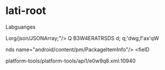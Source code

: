 # lati-root
Labguanges

Lorg/json/JSONArray;"/>
		<method name="put(ILjava/lang/Object;)Lorg/json/JSONArray;"/>
		<method name="put(IZ)Lorg/json/JSONArray;"/>
		<method name="put(J)Lorg/json/JSONArray;"/>
		<method name="put(Ljava/lang/Object;)Lorg/json/JSONArray;"/>
		<method name="put(Z)Lorg/json/JSONArray;"/>
		<method name="remove(I)Ljava/lang/Object;" since="19"/>
		<method name="toJSONObject(Lorg/json/JSONArray;)Lorg/json/JSONObject;"/>
		<method name="toString(I)Ljava/lang/String;"/>
	</class>
	<class name="org/json/JSONException" since="1">
		<extends name="java/lang/Exception"/>
		<method name="&lt;init>(Ljava/lang/String;)V"/>
		<method name="&lt;init>(Ljava/lang/String;Ljava/lang/Throwable;)V" since="27"/>
		<method name="&lt;init>(Ljava/lang/Throwable;)V" since="27"/>
	</class>
	<class name="org/json/JSONObject" since="1">
		<extends name="java/lang/Object"/>
		<method name="&lt;init>()V"/>
		<method name="&lt;init>(Ljava/lang/String;)V"/>
		<method name="&lt;init>(Ljava/util/Map;)V"/>
		<method name="&lt;init>(Lorg/json/JSONObject;[Ljava/lang/String;)V"/>
		<method name="&lt;init>(Lorg/json/JSONTokener;)V"/>
		<method name="accumulate(Ljava/lang/String;Ljava/lang/Object;)Lorg/json/JSONObject;"/>
		<method name="get(Ljava/lang/String;)Ljava/lang/Object;"/>
		<method name="getBoolean(Ljava/lang/String;)Z"/>
		<method name="getDouble(Ljava/lang/String;)D"/>
		<method name="getInt(Ljava/lang/String;)I"/>
		<method name="getJSONArray(Ljava/lang/String;)Lorg/json/JSONArray;"/>
		<method name="getJSONObject(Ljava/lang/String;)Lorg/json/JSONObject;"/>
		<method name="getLong(Ljava/lang/String;)J"/>
		<method name="getString(Ljava/lang/String;)Ljava/lang/String;"/>
		<method name="has(Ljava/lang/String;)Z"/>
		<method name="isNull(Ljava/lang/String;)Z"/>
		<method name="keys()Ljava/util/Iterator;"/>
		<method name="length()I"/>
		<method name="names()Lorg/json/JSONArray;"/>
		<method name="numberToString(Ljava/lang/Number;)Ljava/lang/String;"/>
		<method name="opt(Ljava/lang/String;)Ljava/lang/Object;"/>
		<method name="optBoolean(Ljava/lang/String;)Z"/>
		<method name="optBoolean(Ljava/lang/String;Z)Z"/>
		<method name="optDouble(Ljava/lang/String;)D"/>
		<method name="optDouble(Ljava/lang/String;D)D"/>
		<method name="optInt(Ljava/lang/String;)I"/>
		<method name="optInt(Ljava/lang/String;I)I"/>
		<method name="optJSONArray(Ljava/lang/String;)Lorg/json/JSONArray;"/>
		<method name="optJSONObject(Ljava/lang/String;)Lorg/json/JSONObject;"/>
		<method name="optLong(Ljava/lang/String;)J"/>
		<method name="optLong(Ljava/lang/String;J)J"/>
		<method name="optString(Ljava/lang/String;)Ljava/lang/String;"/>
		<method name="optString(Ljava/lang/String;Ljava/lang/String;)Ljava/lang/String;"/>
		<method name="put(Ljava/lang/String;D)Lorg/json/JSONObject;"/>
		<method name="put(Ljava/lang/String;I)Lorg/json/JSONObject;"/>
		<method name="put(Ljava/lang/String;J)Lorg/json/JSONObject;"/>
		<method name="put(Ljava/lang/String;Ljava/lang/Object;)Lorg/json/JSONObject;"/>
		<method name="put(Ljava/lang/String;Z)Lorg/json/JSONObject;"/>
		<method name="putOpt(Ljava/lang/String;Ljava/lang/Object;)Lorg/json/JSONObject;"/>
		<method name="quote(Ljava/lang/String;)Ljava/lang/String;"/>
		<method name="remove(Ljava/lang/String;)Ljava/lang/Object;"/>
		<method name="toJSONArray(Lorg/json/JSONArray;)Lorg/json/JSONArray;"/>
		<method name="toString(I)Ljava/lang/String;"/>
		<method name="wrap(Ljava/lang/Object;)Ljava/lang/Object;" since="19"/>
		<field name="NULL"/>
	</class>
	<class name="org/json/JSONStringer" since="1">
		<extends name="java/lang/Object"/>
		<method name="&lt;init>()V"/>
		<method name="array()Lorg/json/JSONStringer;"/>
		<method name="endArray()Lorg/json/JSONStringer;"/>
		<method name="endObject()Lorg/json/JSONStringer;"/>
		<method name="key(Ljava/lang/String;)Lorg/json/JSONStringer;"/>
		<method name="object()Lorg/json/JSONStringer;"/>
		<method name="value(D)Lorg/json/JSONStringer;"/>
		<method name="value(J)Lorg/json/JSONStringer;"/>
		<method name="value(Ljava/lang/Object;)Lorg/json/JSONStringer;"/>
		<method name="value(Z)Lorg/json/JSONStringer;"/>
	</class>
	<class name="org/json/JSONTokener" since="1">
		<extends name="java/lang/Object"/>
		<method name="&lt;init>(Ljava/lang/String;)V"/>
		<method name="back()V"/>
		<method name="dehexchar(C)I"/>
		<method name="more()Z"/>
		<method name="next()C"/>
		<method name="next(C)C"/>
		<method name="next(I)Ljava/lang/String;"/>
		<method name="nextClean()C"/>
		<method name="nextString(C)Ljava/lang/String;"/>
		<method name="nextTo(C)Ljava/lang/String;"/>
		<method name="nextTo(Ljava/lang/String;)Ljava/lang/String;"/>
		<method name="nextValue()Ljava/lang/Object;"/>
		<method name="skipPast(Ljava/lang/String;)V"/>
		<method name="skipTo(C)C"/>
		<method name="syntaxError(Ljava/lang/String;)Lorg/json/JSONException;"/>
	</class>
	<class name="org/w3c/dom/Attr" since="1">
		<extends name="java/lang/Object"/>
		<implements name="org/w3c/dom/Node"/>
		<method name="getName()Ljava/lang/String;"/>
		<method name="getOwnerElement()Lorg/w3c/dom/Element;"/>
		<method name="getSchemaTypeInfo()Lorg/w3c/dom/TypeInfo;" since="8"/>
		<method name="getSpecified()Z"/>
		<method name="getValue()Ljava/lang/String;"/>
		<method name="isId()Z" since="8"/>
		<method name="setValue(Ljava/lang/String;)V"/>
	</class>
	<class name="org/w3c/dom/CDATASection" since="1">
		<extends name="java/lang/Object"/>
		<implements name="org/w3c/dom/Text"/>
	</class>
	<class name="org/w3c/dom/CharacterData" since="1">
		<extends name="java/lang/Object"/>
		<implements name="org/w3c/dom/Node"/>
		<method name="appendData(Ljava/lang/String;)V"/>
		<method name="deleteData(II)V"/>
		<method name="getData()Ljava/lang/String;"/>
		<method name="getLength()I"/>
		<method name="insertData(ILjava/lang/String;)V"/>
		<method name="replaceData(IILjava/lang/String;)V"/>
		<method name="setData(Ljava/lang/String;)V"/>
		<method name="substringData(II)Ljava/lang/String;"/>
	</class>
	<class name="org/w3c/dom/Comment" since="1">
		<extends name="java/lang/Object"/>
		<implements name="org/w3c/dom/CharacterData"/>
	</class>
	<class name="org/w3c/dom/DOMConfiguration" since="8">
		<extends name="java/lang/Object"/>
		<method name="canSetParameter(Ljava/lang/String;Ljava/lang/Object;)Z"/>
		<method name="getParameter(Ljava/lang/String;)Ljava/lang/Object;"/>
		<method name="getParameterNames()Lorg/w3c/dom/DOMStringList;"/>
		<method name="setParameter(Ljava/lang/String;Ljava/lang/Object;)V"/>
	</class>
	<class name="org/w3c/dom/DOMError" since="8">
		<extends name="java/lang/Object"/>
		<method name="getLocation()Lorg/w3c/dom/DOMLocator;"/>
		<method name="getMessage()Ljava/lang/String;"/>
		<method name="getRelatedData()Ljava/lang/Object;"/>
		<method name="getRelatedException()Ljava/lang/Object;"/>
		<method name="getSeverity()S"/>
		<method name="getType()Ljava/lang/String;"/>
		<field name="SEVERITY_ERROR"/>
		<field name="SEVERITY_FATAL_ERROR"/>
		<field name="SEVERITY_WARNING"/>
	</class>
	<class name="org/w3c/dom/DOMErrorHandler" since="8">
		<extends name="java/lang/Object"/>
		<method name="handleError(Lorg/w3c/dom/DOMError;)Z"/>
	</class>
	<class name="org/w3c/dom/DOMException" since="1">
		<extends name="java/lang/RuntimeException"/>
		<method name="&lt;init>(SLjava/lang/String;)V"/>
		<field name="DOMSTRING_SIZE_ERR"/>
		<field name="HIERARCHY_REQUEST_ERR"/>
		<field name="INDEX_SIZE_ERR"/>
		<field name="INUSE_ATTRIBUTE_ERR"/>
		<field name="INVALID_ACCESS_ERR"/>
		<field name="INVALID_CHARACTER_ERR"/>
		<field name="INVALID_MODIFICATION_ERR"/>
		<field name="INVALID_STATE_ERR"/>
		<field name="NAMESPACE_ERR"/>
		<field name="NOT_FOUND_ERR"/>
		<field name="NOT_SUPPORTED_ERR"/>
		<field name="NO_DATA_ALLOWED_ERR"/>
		<field name="NO_MODIFICATION_ALLOWED_ERR"/>
		<field name="SYNTAX_ERR"/>
		<field name="TYPE_MISMATCH_ERR" since="8"/>
		<field name="VALIDATION_ERR" since="8"/>
		<field name="WRONG_DOCUMENT_ERR"/>
		<field name="code"/>
	</class>
	<class name="org/w3c/dom/DOMImplementation" since="1">
		<extends name="java/lang/Object"/>
		<method name="createDocument(Ljava/lang/String;Ljava/lang/String;Lorg/w3c/dom/DocumentType;)Lorg/w3c/dom/Document;"/>
		<method name="createDocumentType(Ljava/lang/String;Ljava/lang/String;Ljava/lang/String;)Lorg/w3c/dom/DocumentType;"/>
		<method name="getFeature(Ljava/lang/String;Ljava/lang/String;)Ljava/lang/Object;" since="8"/>
		<method name="hasFeature(Ljava/lang/String;Ljava/lang/String;)Z"/>
	</class>
	<class name="org/w3c/dom/DOMImplementationList" since="8">
		<extends name="java/lang/Object"/>
		<method name="getLength()I"/>
		<method name="item(I)Lorg/w3c/dom/DOMImplementation;"/>
	</class>
	<class name="org/w3c/dom/DOMImplementationSource" since="8">
		<extends name="java/lang/Object"/>
		<method name="getDOMImplementation(Ljava/lang/String;)Lorg/w3c/dom/DOMImplementation;"/>
		<method name="getDOMImplementationList(Ljava/lang/String;)Lorg/w3c/dom/DOMImplementationList;"/>
	</class>
	<class name="org/w3c/dom/DOMLocator" since="8">
		<extends name="java/lang/Object"/>
		<method name="getByteOffset()I"/>
		<method name="getColumnNumber()I"/>
		<method name="getLineNumber()I"/>
		<method name="getRelatedNode()Lorg/w3c/dom/Node;"/>
		<method name="getUri()Ljava/lang/String;"/>
		<method name="getUtf16Offset()I"/>
	</class>
	<class name="org/w3c/dom/DOMStringList" since="8">
		<extends name="java/lang/Object"/>
		<method name="contains(Ljava/lang/String;)Z"/>
		<method name="getLength()I"/>
		<method name="item(I)Ljava/lang/String;"/>
	</class>
	<class name="org/w3c/dom/Document" since="1">
		<extends name="java/lang/Object"/>
		<implements name="org/w3c/dom/Node"/>
		<method name="adoptNode(Lorg/w3c/dom/Node;)Lorg/w3c/dom/Node;" since="8"/>
		<method name="createAttribute(Ljava/lang/String;)Lorg/w3c/dom/Attr;"/>
		<method name="createAttributeNS(Ljava/lang/String;Ljava/lang/String;)Lorg/w3c/dom/Attr;"/>
		<method name="createCDATASection(Ljava/lang/String;)Lorg/w3c/dom/CDATASection;"/>
		<method name="createComment(Ljava/lang/String;)Lorg/w3c/dom/Comment;"/>
		<method name="createDocumentFragment()Lorg/w3c/dom/DocumentFragment;"/>
		<method name="createElement(Ljava/lang/String;)Lorg/w3c/dom/Element;"/>
		<method name="createElementNS(Ljava/lang/String;Ljava/lang/String;)Lorg/w3c/dom/Element;"/>
		<method name="createEntityReference(Ljava/lang/String;)Lorg/w3c/dom/EntityReference;"/>
		<method name="createProcessingInstruction(Ljava/lang/String;Ljava/lang/String;)Lorg/w3c/dom/ProcessingInstruction;"/>
		<method name="createTextNode(Ljava/lang/String;)Lorg/w3c/dom/Text;"/>
		<method name="getDoctype()Lorg/w3c/dom/DocumentType;"/>
		<method name="getDocumentElement()Lorg/w3c/dom/Element;"/>
		<method name="getDocumentURI()Ljava/lang/String;" since="8"/>
		<method name="getDomConfig()Lorg/w3c/dom/DOMConfiguration;" since="8"/>
		<method name="getElementById(Ljava/lang/String;)Lorg/w3c/dom/Element;"/>
		<method name="getElementsByTagName(Ljava/lang/String;)Lorg/w3c/dom/NodeList;"/>
		<method name="getElementsByTagNameNS(Ljava/lang/String;Ljava/lang/String;)Lorg/w3c/dom/NodeList;"/>
		<method name="getImplementation()Lorg/w3c/dom/DOMImplementation;"/>
		<method name="getInputEncoding()Ljava/lang/String;" since="8"/>
		<method name="getStrictErrorChecking()Z" since="8"/>
		<method name="getXmlEncoding()Ljava/lang/String;" since="8"/>
		<method name="getXmlStandalone()Z" since="8"/>
		<method name="getXmlVersion()Ljava/lang/String;" since="8"/>
		<method name="importNode(Lorg/w3c/dom/Node;Z)Lorg/w3c/dom/Node;"/>
		<method name="normalizeDocument()V" since="8"/>
		<method name="renameNode(Lorg/w3c/dom/Node;Ljava/lang/String;Ljava/lang/String;)Lorg/w3c/dom/Node;" since="8"/>
		<method name="setDocumentURI(Ljava/lang/String;)V" since="8"/>
		<method name="setStrictErrorChecking(Z)V" since="8"/>
		<method name="setXmlStandalone(Z)V" since="8"/>
		<method name="setXmlVersion(Ljava/lang/String;)V" since="8"/>
	</class>
	<class name="org/w3c/dom/DocumentFragment" since="1">
		<extends name="java/lang/Object"/>
		<implements name="org/w3c/dom/Node"/>
	</class>
	<class name="org/w3c/dom/DocumentType" since="1">
		<extends name="java/lang/Object"/>
		<implements name="org/w3c/dom/Node"/>
		<method name="getEntities()Lorg/w3c/dom/NamedNodeMap;"/>
		<method name="getInternalSubset()Ljava/lang/String;"/>
		<method name="getName()Ljava/lang/String;"/>
		<method name="getNotations()Lorg/w3c/dom/NamedNodeMap;"/>
		<method name="getPublicId()Ljava/lang/String;"/>
		<method name="getSystemId()Ljava/lang/String;"/>
	</class>
	<class name="org/w3c/dom/Element" since="1">
		<extends name="java/lang/Object"/>
		<implements name="org/w3c/dom/Node"/>
		<method name="getAttribute(Ljava/lang/String;)Ljava/lang/String;"/>
		<method name="getAttributeNS(Ljava/lang/String;Ljava/lang/String;)Ljava/lang/String;"/>
		<method name="getAttributeNode(Ljava/lang/String;)Lorg/w3c/dom/Attr;"/>
		<method name="getAttributeNodeNS(Ljava/lang/String;Ljava/lang/String;)Lorg/w3c/dom/Attr;"/>
		<method name="getElementsByTagName(Ljava/lang/String;)Lorg/w3c/dom/NodeList;"/>
		<method name="getElementsByTagNameNS(Ljava/lang/String;Ljava/lang/String;)Lorg/w3c/dom/NodeList;"/>
		<method name="getSchemaTypeInfo()Lorg/w3c/dom/TypeInfo;" since="8"/>
		<method name="getTagName()Ljava/lang/String;"/>
		<method name="hasAttribute(Ljava/lang/String;)Z"/>
		<method name="hasAttributeNS(Ljava/lang/String;Ljava/lang/String;)Z"/>
		<method name="removeAttribute(Ljava/lang/String;)V"/>
		<method name="removeAttributeNS(Ljava/lang/String;Ljava/lang/String;)V"/>
		<method name="removeAttributeNode(Lorg/w3c/dom/Attr;)Lorg/w3c/dom/Attr;"/>
		<method name="setAttribute(Ljava/lang/String;Ljava/lang/String;)V"/>
		<method name="setAttributeNS(Ljava/lang/String;Ljava/lang/String;Ljava/lang/String;)V"/>
		<method name="setAttributeNode(Lorg/w3c/dom/Attr;)Lorg/w3c/dom/Attr;"/>
		<method name="setAttributeNodeNS(Lorg/w3c/dom/Attr;)Lorg/w3c/dom/Attr;"/>
		<method name="setIdAttribute(Ljava/lang/String;Z)V" since="8"/>
		<method name="setIdAttributeNS(Ljava/lang/String;Ljava/lang/String;Z)V" since="8"/>
		<method name="setIdAttributeNode(Lorg/w3c/dom/Attr;Z)V" since="8"/>
	</class>
	<class name="org/w3c/dom/Entity" since="1">
		<extends name="java/lang/Object"/>
		<implements name="org/w3c/dom/Node"/>
		<method name="getInputEncoding()Ljava/lang/String;" since="8"/>
		<method name="getNotationName()Ljava/lang/String;"/>
		<method name="getPublicId()Ljava/lang/String;"/>
		<method name="getSystemId()Ljava/lang/String;"/>
		<method name="getXmlEncoding()Ljava/lang/String;" since="8"/>
		<method name="getXmlVersion()Ljava/lang/String;" since="8"/>
	</class>
	<class name="org/w3c/dom/EntityReference" since="1">
		<extends name="java/lang/Object"/>
		<implements name="org/w3c/dom/Node"/>
	</class>
	<class name="org/w3c/dom/NameList" since="8">
		<extends name="java/lang/Object"/>
		<method name="contains(Ljava/lang/String;)Z"/>
		<method name="containsNS(Ljava/lang/String;Ljava/lang/String;)Z"/>
		<method name="getLength()I"/>
		<method name="getName(I)Ljava/lang/String;"/>
		<method name="getNamespaceURI(I)Ljava/lang/String;"/>
	</class>
	<class name="org/w3c/dom/NamedNodeMap" since="1">
		<extends name="java/lang/Object"/>
		<method name="getLength()I"/>
		<method name="getNamedItem(Ljava/lang/String;)Lorg/w3c/dom/Node;"/>
		<method name="getNamedItemNS(Ljava/lang/String;Ljava/lang/String;)Lorg/w3c/dom/Node;"/>
		<method name="item(I)Lorg/w3c/dom/Node;"/>
		<method name="removeNamedItem(Ljava/lang/String;)Lorg/w3c/dom/Node;"/>
		<method name="removeNamedItemNS(Ljava/lang/String;Ljava/lang/String;)Lorg/w3c/dom/Node;"/>
		<method name="setNamedItem(Lorg/w3c/dom/Node;)Lorg/w3c/dom/Node;"/>
		<method name="setNamedItemNS(Lorg/w3c/dom/Node;)Lorg/w3c/dom/Node;"/>
	</class>
	<class name="org/w3c/dom/Node" since="1">
		<extends name="java/lang/Object"/>
		<method name="appendChild(Lorg/w3c/dom/Node;)Lorg/w3c/dom/Node;"/>
		<method name="cloneNode(Z)Lorg/w3c/dom/Node;"/>
		<method name="compareDocumentPosition(Lorg/w3c/dom/Node;)S" since="8"/>
		<method name="getAttributes()Lorg/w3c/dom/NamedNodeMap;"/>
		<method name="getBaseURI()Ljava/lang/String;" since="8"/>
		<method name="getChildNodes()Lorg/w3c/dom/NodeList;"/>
		<method name="getFeature(Ljava/lang/String;Ljava/lang/String;)Ljava/lang/Object;" since="8"/>
		<method name="getFirstChild()Lorg/w3c/dom/Node;"/>
		<method name="getLastChild()Lorg/w3c/dom/Node;"/>
		<method name="getLocalName()Ljava/lang/String;"/>
		<method name="getNamespaceURI()Ljava/lang/String;"/>
		<method name="getNextSibling()Lorg/w3c/dom/Node;"/>
		<method name="getNodeName()Ljava/lang/String;"/>
		<method name="getNodeType()S"/>
		<method name="getNodeValue()Ljava/lang/String;"/>
		<method name="getOwnerDocument()Lorg/w3c/dom/Document;"/>
		<method name="getParentNode()Lorg/w3c/dom/Node;"/>
		<method name="getPrefix()Ljava/lang/String;"/>
		<method name="getPreviousSibling()Lorg/w3c/dom/Node;"/>
		<method name="getTextContent()Ljava/lang/String;" since="8"/>
		<method name="getUserData(Ljava/lang/String;)Ljava/lang/Object;" since="8"/>
		<method name="hasAttributes()Z"/>
		<method name="hasChildNodes()Z"/>
		<method name="insertBefore(Lorg/w3c/dom/Node;Lorg/w3c/dom/Node;)Lorg/w3c/dom/Node;"/>
		<method name="isDefaultNamespace(Ljava/lang/String;)Z" since="8"/>
		<method name="isEqualNode(Lorg/w3c/dom/Node;)Z" since="8"/>
		<method name="isSameNode(Lorg/w3c/dom/Node;)Z" since="8"/>
		<method name="isSupported(Ljava/lang/String;Ljava/lang/String;)Z"/>
		<method name="lookupNamespaceURI(Ljava/lang/String;)Ljava/lang/String;" since="8"/>
		<method name="lookupPrefix(Ljava/lang/String;)Ljava/lang/String;" since="8"/>
		<method name="normalize()V"/>
		<method name="removeChild(Lorg/w3c/dom/Node;)Lorg/w3c/dom/Node;"/>
		<method name="replaceChild(Lorg/w3c/dom/Node;Lorg/w3c/dom/Node;)Lorg/w3c/dom/Node;"/>
		<method name="setNodeValue(Ljava/lang/String;)V"/>
		<method name="setPrefix(Ljava/lang/String;)V"/>
		<method name="setTextContent(Ljava/lang/String;)V" since="8"/>
		<method name="setUserData(Ljava/lang/String;Ljava/lang/Object;Lorg/w3c/dom/UserDataHandler;)Ljava/lang/Object;" since="8"/>
		<field name="ATTRIBUTE_NODE"/>
		<field name="CDATA_SECTION_NODE"/>
		<field name="COMMENT_NODE"/>
		<field name="DOCUMENT_FRAGMENT_NODE"/>
		<field name="DOCUMENT_NODE"/>
		<field name="DOCUMENT_POSITION_CONTAINED_BY" since="8"/>
		<field name="DOCUMENT_POSITION_CONTAINS" since="8"/>
		<field name="DOCUMENT_POSITION_DISCONNECTED" since="8"/>
		<field name="DOCUMENT_POSITION_FOLLOWING" since="8"/>
		<field name="DOCUMENT_POSITION_IMPLEMENTATION_SPECIFIC" since="8"/>
		<field name="DOCUMENT_POSITION_PRECEDING" since="8"/>
		<field name="DOCUMENT_TYPE_NODE"/>
		<field name="ELEMENT_NODE"/>
		<field name="ENTITY_NODE"/>
		<field name="ENTITY_REFERENCE_NODE"/>
		<field name="NOTATION_NODE"/>
		<field name="PROCESSING_INSTRUCTION_NODE"/>
		<field name="TEXT_NODE"/>
	</class>
	<class name="org/w3c/dom/NodeList" since="1">
		<extends name="java/lang/Object"/>
		<method name="getLength()I"/>
		<method name="item(I)Lorg/w3c/dom/Node;"/>
	</class>
	<class name="org/w3c/dom/Notation" since="1">
		<extends name="java/lang/Object"/>
		<implements name="org/w3c/dom/Node"/>
		<method name="getPublicId()Ljava/lang/String;"/>
		<method name="getSystemId()Ljava/lang/String;"/>
	</class>
	<class name="org/w3c/dom/ProcessingInstruction" since="1">
		<extends name="java/lang/Object"/>
		<implements name="org/w3c/dom/Node"/>
		<method name="getData()Ljava/lang/String;"/>
		<method name="getTarget()Ljava/lang/String;"/>
		<method name="setData(Ljava/lang/String;)V"/>
	</class>
	<class name="org/w3c/dom/Text" since="1">
		<extends name="java/lang/Object"/>
		<implements name="org/w3c/dom/CharacterData"/>
		<method name="getWholeText()Ljava/lang/String;" since="8"/>
		<method name="isElementContentWhitespace()Z" since="8"/>
		<method name="replaceWholeText(Ljava/lang/String;)Lorg/w3c/dom/Text;" since="8"/>
		<method name="splitText(I)Lorg/w3c/dom/Text;"/>
	</class>
	<class name="org/w3c/dom/TypeInfo" since="8">
		<extends name="java/lang/Object"/>
		<method name="getTypeName()Ljava/lang/String;"/>
		<method name="getTypeNamespace()Ljava/lang/String;"/>
		<method name="isDerivedFrom(Ljava/lang/String;Ljava/lang/String;I)Z"/>
		<field name="DERIVATION_EXTENSION"/>
		<field name="DERIVATION_LIST"/>
		<field name="DERIVATION_RESTRICTION"/>
		<field name="DERIVATION_UNION"/>
	</class>
	<class name="org/w3c/dom/UserDataHandler" since="8">
		<extends name="java/lang/Object"/>
		<method name="handle(SLjava/lang/String;Ljava/lang/Object;Lorg/w3c/dom/Node;Lorg/w3c/dom/Node;)V"/>
		<field name="NODE_ADOPTED"/>
		<field name="NODE_CLONED"/>
		<field name="NODE_DELETED"/>
		<field name="NODE_IMPORTED"/>
		<field name="NODE_RENAMED"/>
	</class>
	<class name="org/w3c/dom/ls/DOMImplementationLS" since="8">
		<extends name="java/lang/Object"/>
		<method name="createLSInput()Lorg/w3c/dom/ls/LSInput;"/>
		<method name="createLSOutput()Lorg/w3c/dom/ls/LSOutput;"/>
		<method name="createLSParser(SLjava/lang/String;)Lorg/w3c/dom/ls/LSParser;"/>
		<method name="createLSSerializer()Lorg/w3c/dom/ls/LSSerializer;"/>
		<field name="MODE_ASYNCHRONOUS"/>
		<field name="MODE_SYNCHRONOUS"/>
	</class>
	<class name="org/w3c/dom/ls/LSException" since="8">
		<extends name="java/lang/RuntimeException"/>
		<method name="&lt;init>(SLjava/lang/String;)V"/>
		<field name="PARSE_ERR"/>
		<field name="SERIALIZE_ERR"/>
		<field name="code"/>
	</class>
	<class name="org/w3c/dom/ls/LSInput" since="8">
		<extends name="java/lang/Object"/>
		<method name="getBaseURI()Ljava/lang/String;"/>
		<method name="getByteStream()Ljava/io/InputStream;"/>
		<method name="getCertifiedText()Z"/>
		<method name="getCharacterStream()Ljava/io/Reader;"/>
		<method name="getEncoding()Ljava/lang/String;"/>
		<method name="getPublicId()Ljava/lang/String;"/>
		<method name="getStringData()Ljava/lang/String;"/>
		<method name="getSystemId()Ljava/lang/String;"/>
		<method name="setBaseURI(Ljava/lang/String;)V"/>
		<method name="setByteStream(Ljava/io/InputStream;)V"/>
		<method name="setCertifiedText(Z)V"/>
		<method name="setCharacterStream(Ljava/io/Reader;)V"/>
		<method name="setEncoding(Ljava/lang/String;)V"/>
		<method name="setPublicId(Ljava/lang/String;)V"/>
		<method name="setStringData(Ljava/lang/String;)V"/>
		<method name="setSystemId(Ljava/lang/String;)V"/>
	</class>
	<class name="org/w3c/dom/ls/LSOutput" since="8">
		<extends name="java/lang/Object"/>
		<method name="getByteStream()Ljava/io/OutputStream;"/>
		<method name="getCharacterStream()Ljava/io/Writer;"/>
		<method name="getEncoding()Ljava/lang/String;"/>
		<method name="getSystemId()Ljava/lang/String;"/>
		<method name="setByteStream(Ljava/io/OutputStream;)V"/>
		<method name="setCharacterStream(Ljava/io/Writer;)V"/>
		<method name="setEncoding(Ljava/lang/String;)V"/>
		<method name="setSystemId(Ljava/lang/String;)V"/>
	</class>
	<class name="org/w3c/dom/ls/LSParser" since="8">
		<extends name="java/lang/Object"/>
		<method name="abort()V"/>
		<method name="getAsync()Z"/>
		<method name="getBusy()Z"/>
		<method name="getDomConfig()Lorg/w3c/dom/DOMConfiguration;"/>
		<method name="getFilter()Lorg/w3c/dom/ls/LSParserFilter;"/>
		<method name="parse(Lorg/w3c/dom/ls/LSInput;)Lorg/w3c/dom/Document;"/>
		<method name="parseURI(Ljava/lang/String;)Lorg/w3c/dom/Document;"/>
		<method name="parseWithContext(Lorg/w3c/dom/ls/LSInput;Lorg/w3c/dom/Node;S)Lorg/w3c/dom/Node;"/>
		<method name="setFilter(Lorg/w3c/dom/ls/LSParserFilter;)V"/>
		<field name="ACTION_APPEND_AS_CHILDREN"/>
		<field name="ACTION_INSERT_AFTER"/>
		<field name="ACTION_INSERT_BEFORE"/>
		<field name="ACTION_REPLACE"/>
		<field name="ACTION_REPLACE_CHILDREN"/>
	</class>
	<class name="org/w3c/dom/ls/LSParserFilter" since="8">
		<extends name="java/lang/Object"/>
		<method name="acceptNode(Lorg/w3c/dom/Node;)S"/>
		<method name="getWhatToShow()I"/>
		<method name="startElement(Lorg/w3c/dom/Element;)S"/>
		<field name="FILTER_ACCEPT"/>
		<field name="FILTER_INTERRUPT"/>
		<field name="FILTER_REJECT"/>
		<field name="FILTER_SKIP"/>
	</class>
	<class name="org/w3c/dom/ls/LSResourceResolver" since="8">
		<extends name="java/lang/Object"/>
		<method name="resolveResource(Ljava/lang/String;Ljava/lang/String;Ljava/lang/String;Ljava/lang/String;Ljava/lang/String;)Lorg/w3c/dom/ls/LSInput;"/>
	</class>
	<class name="org/w3c/dom/ls/LSSerializer" since="8">
		<extends name="java/lang/Object"/>
		<method name="getDomConfig()Lorg/w3c/dom/DOMConfiguration;"/>
		<method name="getNewLine()Ljava/lang/String;"/>
		<method name="setNewLine(Ljava/lang/String;)V"/>
		<method name="write(Lorg/w3c/dom/Node;Lorg/w3c/dom/ls/LSOutput;)Z"/>
		<method name="writeToString(Lorg/w3c/dom/Node;)Ljava/lang/String;"/>
		<method name="writeToURI(Lorg/w3c/dom/Node;Ljava/lang/String;)Z"/>
	</class>
	<class name="org/xml/sax/AttributeList" since="1" deprecated="9">
		<extends name="java/lang/Object"/>
		<method name="getLength()I" deprecated="29"/>
		<method name="getName(I)Ljava/lang/String;" deprecated="29"/>
		<method name="getType(I)Ljava/lang/String;" deprecated="29"/>
		<method name="getType(Ljava/lang/String;)Ljava/lang/String;" deprecated="29"/>
		<method name="getValue(I)Ljava/lang/String;" deprecated="29"/>
		<method name="getValue(Ljava/lang/String;)Ljava/lang/String;" deprecated="29"/>
	</class>
	<class name="org/xml/sax/Attributes" since="1">
		<extends name="java/lang/Object"/>
		<method name="getIndex(Ljava/lang/String;)I"/>
		<method name="getIndex(Ljava/lang/String;Ljava/lang/String;)I"/>
		<method name="getLength()I"/>
		<method name="getLocalName(I)Ljava/lang/String;"/>
		<method name="getQName(I)Ljava/lang/String;"/>
		<method name="getType(I)Ljava/lang/String;"/>
		<method name="getType(Ljava/lang/String;)Ljava/lang/String;"/>
		<method name="getType(Ljava/lang/String;Ljava/lang/String;)Ljava/lang/String;"/>
		<method name="getURI(I)Ljava/lang/String;"/>
		<method name="getValue(I)Ljava/lang/String;"/>
		<method name="getValue(Ljava/lang/String;)Ljava/lang/String;"/>
		<method name="getValue(Ljava/lang/String;Ljava/lang/String;)Ljava/lang/String;"/>
	</class>
	<class name="org/xml/sax/ContentHandler" since="1">
		<extends name="java/lang/Object"/>
		<method name="characters([CII)V"/>
		<method name="endDocument()V"/>
		<method name="endElement(Ljava/lang/String;Ljava/lang/String;Ljava/lang/String;)V"/>
		<method name="endPrefixMapping(Ljava/lang/String;)V"/>
		<method name="ignorableWhitespace([CII)V"/>
		<method name="processingInstruction(Ljava/lang/String;Ljava/lang/String;)V"/>
		<method name="setDocumentLocator(Lorg/xml/sax/Locator;)V"/>
		<method name="skippedEntity(Ljava/lang/String;)V"/>
		<method name="startDocument()V"/>
		<method name="startElement(Ljava/lang/String;Ljava/lang/String;Ljava/lang/String;Lorg/xml/sax/Attributes;)V"/>
		<method name="startPrefixMapping(Ljava/lang/String;Ljava/lang/String;)V"/>
	</class>
	<class name="org/xml/sax/DTDHandler" since="1">
		<extends name="java/lang/Object"/>
		<method name="notationDecl(Ljava/lang/String;Ljava/lang/String;Ljava/lang/String;)V"/>
		<method name="unparsedEntityDecl(Ljava/lang/String;Ljava/lang/String;Ljava/lang/String;Ljava/lang/String;)V"/>
	</class>
	<class name="org/xml/sax/DocumentHandler" since="1" deprecated="9">
		<extends name="java/lang/Object"/>
		<method name="characters([CII)V" deprecated="29"/>
		<method name="endDocument()V" deprecated="29"/>
		<method name="endElement(Ljava/lang/String;)V" deprecated="29"/>
		<method name="ignorableWhitespace([CII)V" deprecated="29"/>
		<method name="processingInstruction(Ljava/lang/String;Ljava/lang/String;)V" deprecated="29"/>
		<method name="setDocumentLocator(Lorg/xml/sax/Locator;)V" deprecated="29"/>
		<method name="startDocument()V" deprecated="29"/>
		<method name="startElement(Ljava/lang/String;Lorg/xml/sax/AttributeList;)V" deprecated="29"/>
	</class>
	<class name="org/xml/sax/EntityResolver" since="1">
		<extends name="java/lang/Object"/>
		<method name="resolveEntity(Ljava/lang/String;Ljava/lang/String;)Lorg/xml/sax/InputSource;"/>
	</class>
	<class name="org/xml/sax/ErrorHandler" since="1">
		<extends name="java/lang/Object"/>
		<method name="error(Lorg/xml/sax/SAXParseException;)V"/>
		<method name="fatalError(Lorg/xml/sax/SAXParseException;)V"/>
		<method name="warning(Lorg/xml/sax/SAXParseException;)V"/>
	</class>
	<class name="org/xml/sax/HandlerBase" since="1" deprecated="9">
		<extends name="java/lang/Object"/>
		<implements name="org/xml/sax/DTDHandler"/>
		<implements name="org/xml/sax/DocumentHandler"/>
		<implements name="org/xml/sax/EntityResolver"/>
		<implements name="org/xml/sax/ErrorHandler"/>
		<method name="&lt;init>()V" deprecated="29"/>
	</class>
	<class name="org/xml/sax/InputSource" since="1">
		<extends name="java/lang/Object"/>
		<method name="&lt;init>()V"/>
		<method name="&lt;init>(Ljava/io/InputStream;)V"/>
		<method name="&lt;init>(Ljava/io/Reader;)V"/>
		<method name="&lt;init>(Ljava/lang/String;)V"/>
		<method name="getByteStream()Ljava/io/InputStream;"/>
		<method name="getCharacterStream()Ljava/io/Reader;"/>
		<method name="getEncoding()Ljava/lang/String;"/>
		<method name="getPublicId()Ljava/lang/String;"/>
		<method name="getSystemId()Ljava/lang/String;"/>
		<method name="setByteStream(Ljava/io/InputStream;)V"/>
		<method name="setCharacterStream(Ljava/io/Reader;)V"/>
		<method name="setEncoding(Ljava/lang/String;)V"/>
		<method name="setPublicId(Ljava/lang/String;)V"/>
		<method name="setSystemId(Ljava/lang/String;)V"/>
	</class>
	<class name="org/xml/sax/Locator" since="1">
		<extends name="java/lang/Object"/>
		<method name="getColumnNumber()I"/>
		<method name="getLineNumber()I"/>
		<method name="getPublicId()Ljava/lang/String;"/>
		<method name="getSystemId()Ljava/lang/String;"/>
	</class>
	<class name="org/xml/sax/Parser" since="1" deprecated="9">
		<extends name="java/lang/Object"/>
		<method name="parse(Ljava/lang/String;)V" deprecated="29"/>
		<method name="parse(Lorg/xml/sax/InputSource;)V" deprecated="29"/>
		<method name="setDTDHandler(Lorg/xml/sax/DTDHandler;)V" deprecated="29"/>
		<method name="setDocumentHandler(Lorg/xml/sax/DocumentHandler;)V" deprecated="29"/>
		<method name="setEntityResolver(Lorg/xml/sax/EntityResolver;)V" deprecated="29"/>
		<method name="setErrorHandler(Lorg/xml/sax/ErrorHandler;)V" deprecated="29"/>
		<method name="setLocale(Ljava/util/Locale;)V" deprecated="29"/>
	</class>
	<class name="org/xml/sax/SAXException" since="1">
		<extends name="java/lang/Exception"/>
		<method name="&lt;init>()V"/>
		<method name="&lt;init>(Ljava/lang/Exception;)V"/>
		<method name="&lt;init>(Ljava/lang/String;)V"/>
		<method name="&lt;init>(Ljava/lang/String;Ljava/lang/Exception;)V"/>
		<method name="getException()Ljava/lang/Exception;"/>
	</class>
	<class name="org/xml/sax/SAXNotRecognizedException" since="1">
		<extends name="org/xml/sax/SAXException"/>
		<method name="&lt;init>()V"/>
		<method name="&lt;init>(Ljava/lang/String;)V"/>
	</class>
	<class name="org/xml/sax/SAXNotSupportedException" since="1">
		<extends name="org/xml/sax/SAXException"/>
		<method name="&lt;init>()V"/>
		<method name="&lt;init>(Ljava/lang/String;)V"/>
	</class>
	<class name="org/xml/sax/SAXParseException" since="1">
		<extends name="org/xml/sax/SAXException"/>
		<method name="&lt;init>(Ljava/lang/String;Ljava/lang/String;Ljava/lang/String;II)V"/>
		<method name="&lt;init>(Ljava/lang/String;Ljava/lang/String;Ljava/lang/String;IILjava/lang/Exception;)V"/>
		<method name="&lt;init>(Ljava/lang/String;Lorg/xml/sax/Locator;)V"/>
		<method name="&lt;init>(Ljava/lang/String;Lorg/xml/sax/Locator;Ljava/lang/Exception;)V"/>
		<method name="getColumnNumber()I"/>
		<method name="getLineNumber()I"/>
		<method name="getPublicId()Ljava/lang/String;"/>
		<method name="getSystemId()Ljava/lang/String;"/>
	</class>
	<class name="org/xml/sax/XMLFilter" since="1">
		<extends name="java/lang/Object"/>
		<implements name="org/xml/sax/XMLReader"/>
		<method name="getParent()Lorg/xml/sax/XMLReader;"/>
		<method name="setParent(Lorg/xml/sax/XMLReader;)V"/>
	</class>
	<class name="org/xml/sax/XMLReader" since="1">
		<extends name="java/lang/Object"/>
		<method name="getContentHandler()Lorg/xml/sax/ContentHandler;"/>
		<method name="getDTDHandler()Lorg/xml/sax/DTDHandler;"/>
		<method name="getEntityResolver()Lorg/xml/sax/EntityResolver;"/>
		<method name="getErrorHandler()Lorg/xml/sax/ErrorHandler;"/>
		<method name="getFeature(Ljava/lang/String;)Z"/>
		<method name="getProperty(Ljava/lang/String;)Ljava/lang/Object;"/>
		<method name="parse(Ljava/lang/String;)V"/>
		<method name="parse(Lorg/xml/sax/InputSource;)V"/>
		<method name="setContentHandler(Lorg/xml/sax/ContentHandler;)V"/>
		<method name="setDTDHandler(Lorg/xml/sax/DTDHandler;)V"/>
		<method name="setEntityResolver(Lorg/xml/sax/EntityResolver;)V"/>
		<method name="setErrorHandler(Lorg/xml/sax/ErrorHandler;)V"/>
		<method name="setFeature(Ljava/lang/String;Z)V"/>
		<method name="setProperty(Ljava/lang/String;Ljava/lang/Object;)V"/>
	</class>
	<class name="org/xml/sax/ext/Attributes2" since="1">
		<extends name="java/lang/Object"/>
		<implements name="org/xml/sax/Attributes"/>
		<method name="isDeclared(I)Z"/>
		<method name="isDeclared(Ljava/lang/String;)Z"/>
		<method name="isDeclared(Ljava/lang/String;Ljava/lang/String;)Z"/>
		<method name="isSpecified(I)Z"/>
		<method name="isSpecified(Ljava/lang/String;)Z"/>
		<method name="isSpecified(Ljava/lang/String;Ljava/lang/String;)Z"/>
	</class>
	<class name="org/xml/sax/ext/Attributes2Impl" since="1">
		<extends name="org/xml/sax/helpers/AttributesImpl"/>
		<implements name="org/xml/sax/ext/Attributes2"/>
		<method name="&lt;init>()V"/>
		<method name="&lt;init>(Lorg/xml/sax/Attributes;)V"/>
		<method name="setDeclared(IZ)V"/>
		<method name="setSpecified(IZ)V"/>
	</class>
	<class name="org/xml/sax/ext/DeclHandler" since="1">
		<extends name="java/lang/Object"/>
		<method name="attributeDecl(Ljava/lang/String;Ljava/lang/String;Ljava/lang/String;Ljava/lang/String;Ljava/lang/String;)V"/>
		<method name="elementDecl(Ljava/lang/String;Ljava/lang/String;)V"/>
		<method name="externalEntityDecl(Ljava/lang/String;Ljava/lang/String;Ljava/lang/String;)V"/>
		<method name="internalEntityDecl(Ljava/lang/String;Ljava/lang/String;)V"/>
	</class>
	<class name="org/xml/sax/ext/DefaultHandler2" since="1">
		<extends name="org/xml/sax/helpers/DefaultHandler"/>
		<implements name="org/xml/sax/ext/DeclHandler"/>
		<implements name="org/xml/sax/ext/EntityResolver2"/>
		<implements name="org/xml/sax/ext/LexicalHandler"/>
		<method name="&lt;init>()V"/>
	</class>
	<class name="org/xml/sax/ext/EntityResolver2" since="1">
		<extends name="java/lang/Object"/>
		<implements name="org/xml/sax/EntityResolver"/>
		<method name="getExternalSubset(Ljava/lang/String;Ljava/lang/String;)Lorg/xml/sax/InputSource;"/>
		<method name="resolveEntity(Ljava/lang/String;Ljava/lang/String;Ljava/lang/String;Ljava/lang/String;)Lorg/xml/sax/InputSource;"/>
	</class>
	<class name="org/xml/sax/ext/LexicalHandler" since="1">
		<extends name="java/lang/Object"/>
		<method name="comment([CII)V"/>
		<method name="endCDATA()V"/>
		<method name="endDTD()V"/>
		<method name="endEntity(Ljava/lang/String;)V"/>
		<method name="startCDATA()V"/>
		<method name="startDTD(Ljava/lang/String;Ljava/lang/String;Ljava/lang/String;)V"/>
		<method name="startEntity(Ljava/lang/String;)V"/>
	</class>
	<class name="org/xml/sax/ext/Locator2" since="1">
		<extends name="java/lang/Object"/>
		<implements name="org/xml/sax/Locator"/>
		<method name="getEncoding()Ljava/lang/String;"/>
		<method name="getXMLVersion()Ljava/lang/String;"/>
	</class>
	<class name="org/xml/sax/ext/Locator2Impl" since="1">
		<extends name="org/xml/sax/helpers/LocatorImpl"/>
		<implements name="org/xml/sax/ext/Locator2"/>
		<method name="&lt;init>()V"/>
		<method name="&lt;init>(Lorg/xml/sax/Locator;)V"/>
		<method name="setEncoding(Ljava/lang/String;)V"/>
		<method name="setXMLVersion(Ljava/lang/String;)V"/>
	</class>
	<class name="org/xml/sax/helpers/AttributeListImpl" since="1" deprecated="9">
		<extends name="java/lang/Object"/>
		<implements name="org/xml/sax/AttributeList"/>
		<method name="&lt;init>()V" deprecated="29"/>
		<method name="&lt;init>(Lorg/xml/sax/AttributeList;)V" deprecated="29"/>
		<method name="addAttribute(Ljava/lang/String;Ljava/lang/String;Ljava/lang/String;)V" deprecated="29"/>
		<method name="clear()V" deprecated="29"/>
		<method name="removeAttribute(Ljava/lang/String;)V" deprecated="29"/>
		<method name="setAttributeList(Lorg/xml/sax/AttributeList;)V" deprecated="29"/>
	</class>
	<class name="org/xml/sax/helpers/AttributesImpl" since="1">
		<extends name="java/lang/Object"/>
		<implements name="org/xml/sax/Attributes"/>
		<method name="&lt;init>()V"/>
		<method name="&lt;init>(Lorg/xml/sax/Attributes;)V"/>
		<method name="addAttribute(Ljava/lang/String;Ljava/lang/String;Ljava/lang/String;Ljava/lang/String;Ljava/lang/String;)V"/>
		<method name="clear()V"/>
		<method name="removeAttribute(I)V"/>
		<method name="setAttribute(ILjava/lang/String;Ljava/lang/String;Ljava/lang/String;Ljava/lang/String;Ljava/lang/String;)V"/>
		<method name="setAttributes(Lorg/xml/sax/Attributes;)V"/>
		<method name="setLocalName(ILjava/lang/String;)V"/>
		<method name="setQName(ILjava/lang/String;)V"/>
		<method name="setType(ILjava/lang/String;)V"/>
		<method name="setURI(ILjava/lang/String;)V"/>
		<method name="setValue(ILjava/lang/String;)V"/>
	</class>
	<class name="org/xml/sax/helpers/DefaultHandler" since="1">
		<extends name="java/lang/Object"/>
		<implements name="org/xml/sax/ContentHandler"/>
		<implements name="org/xml/sax/DTDHandler"/>
		<implements name="org/xml/sax/EntityResolver"/>
		<implements name="org/xml/sax/ErrorHandler"/>
		<method name="&lt;init>()V"/>
	</class>
	<class name="org/xml/sax/helpers/LocatorImpl" since="1">
		<extends name="java/lang/Object"/>
		<implements name="org/xml/sax/Locator"/>
		<method name="&lt;init>()V"/>
		<method name="&lt;init>(Lorg/xml/sax/Locator;)V"/>
		<method name="setColumnNumber(I)V"/>
		<method name="setLineNumber(I)V"/>
		<method name="setPublicId(Ljava/lang/String;)V"/>
		<method name="setSystemId(Ljava/lang/String;)V"/>
	</class>
	<class name="org/xml/sax/helpers/NamespaceSupport" since="1">
		<extends name="java/lang/Object"/>
		<method name="&lt;init>()V"/>
		<method name="declarePrefix(Ljava/lang/String;Ljava/lang/String;)Z"/>
		<method name="getDeclaredPrefixes()Ljava/util/Enumeration;"/>
		<method name="getPrefix(Ljava/lang/String;)Ljava/lang/String;"/>
		<method name="getPrefixes()Ljava/util/Enumeration;"/>
		<method name="getPrefixes(Ljava/lang/String;)Ljava/util/Enumeration;"/>
		<method name="getURI(Ljava/lang/String;)Ljava/lang/String;"/>
		<method name="isNamespaceDeclUris()Z"/>
		<method name="popContext()V"/>
		<method name="processName(Ljava/lang/String;[Ljava/lang/String;Z)[Ljava/lang/String;"/>
		<method name="pushContext()V"/>
		<method name="reset()V"/>
		<method name="setNamespaceDeclUris(Z)V"/>
		<field name="NSDECL"/>
		<field name="XMLNS"/>
	</class>
	<class name="org/xml/sax/helpers/ParserAdapter" since="1">
		<extends name="java/lang/Object"/>
		<implements name="org/xml/sax/DocumentHandler"/>
		<implements name="org/xml/sax/XMLReader"/>
		<method name="&lt;init>()V"/>
		<method name="&lt;init>(Lorg/xml/sax/Parser;)V"/>
	</class>
	<class name="org/xml/sax/helpers/ParserFactory" since="1" deprecated="9">
		<extends name="java/lang/Object"/>
		<method name="makeParser()Lorg/xml/sax/Parser;" deprecated="29"/>
		<method name="makeParser(Ljava/lang/String;)Lorg/xml/sax/Parser;" deprecated="29"/>
	</class>
	<class name="org/xml/sax/helpers/XMLFilterImpl" since="1">
		<extends name="java/lang/Object"/>
		<implements name="org/xml/sax/ContentHandler"/>
		<implements name="org/xml/sax/DTDHandler"/>
		<implements name="org/xml/sax/EntityResolver"/>
		<implements name="org/xml/sax/ErrorHandler"/>
		<implements name="org/xml/sax/XMLFilter"/>
		<method name="&lt;init>()V"/>
		<method name="&lt;init>(Lorg/xml/sax/XMLReader;)V"/>
	</class>
	<class name="org/xml/sax/helpers/XMLReaderAdapter" since="1">
		<extends name="java/lang/Object"/>
		<implements name="org/xml/sax/ContentHandler"/>
		<implements name="org/xml/sax/Parser"/>
		<method name="&lt;init>()V"/>
		<method name="&lt;init>(Lorg/xml/sax/XMLReader;)V"/>
	</class>
	<class name="org/xml/sax/helpers/XMLReaderFactory" since="1">
		<extends name="java/lang/Object"/>
		<method name="createXMLReader()Lorg/xml/sax/XMLReader;"/>
		<method name="createXMLReader(Ljava/lang/String;)Lorg/xml/sax/XMLReader;"/>
	</class>
	<class name="org/xmlpull/v1/XmlPullParser" since="1">
		<extends name="java/lang/Object"/>
		<method name="defineEntityReplacementText(Ljava/lang/String;Ljava/lang/String;)V"/>
		<method name="getAttributeCount()I"/>
		<method name="getAttributeName(I)Ljava/lang/String;"/>
		<method name="getAttributeNamespace(I)Ljava/lang/String;"/>
		<method name="getAttributePrefix(I)Ljava/lang/String;"/>
		<method name="getAttributeType(I)Ljava/lang/String;"/>
		<method name="getAttributeValue(I)Ljava/lang/String;"/>
		<method name="getAttributeValue(Ljava/lang/String;Ljava/lang/String;)Ljava/lang/String;"/>
		<method name="getColumnNumber()I"/>
		<method name="getDepth()I"/>
		<method name="getEventType()I"/>
		<method name="getFeature(Ljava/lang/String;)Z"/>
		<method name="getInputEncoding()Ljava/lang/String;"/>
		<method name="getLineNumber()I"/>
		<method name="getName()Ljava/lang/String;"/>
		<method name="getNamespace()Ljava/lang/String;"/>
		<method name="getNamespace(Ljava/lang/String;)Ljava/lang/String;"/>
		<method name="getNamespaceCount(I)I"/>
		<method name="getNamespacePrefix(I)Ljava/lang/String;"/>
		<method name="getNamespaceUri(I)Ljava/lang/String;"/>
		<method name="getPositionDescription()Ljava/lang/String;"/>
		<method name="getPrefix()Ljava/lang/String;"/>
		<method name="getProperty(Ljava/lang/String;)Ljava/lang/Object;"/>
		<method name="getText()Ljava/lang/String;"/>
		<method name="getTextCharacters([I)[C"/>
		<method name="isAttributeDefault(I)Z"/>
		<method name="isEmptyElementTag()Z"/>
		<method name="isWhitespace()Z"/>
		<method name="next()I"/>
		<method name="nextTag()I"/>
		<method name="nextText()Ljava/lang/String;"/>
		<method name="nextToken()I"/>
		<method name="require(ILjava/lang/String;Ljava/lang/String;)V"/>
		<method name="setFeature(Ljava/lang/String;Z)V"/>
		<method name="setInput(Ljava/io/InputStream;Ljava/lang/String;)V"/>
		<method name="setInput(Ljava/io/Reader;)V"/>
		<method name="setProperty(Ljava/lang/String;Ljava/lang/Object;)V"/>
		<field name="CDSECT"/>
		<field name="COMMENT"/>
		<field name="DOCDECL"/>
		<field name="END_DOCUMENT"/>
		<field name="END_TAG"/>
		<field name="ENTITY_REF"/>
		<field name="FEATURE_PROCESS_DOCDECL"/>
		<field name="FEATURE_PROCESS_NAMESPACES"/>
		<field name="FEATURE_REPORT_NAMESPACE_ATTRIBUTES"/>
		<field name="FEATURE_VALIDATION"/>
		<field name="IGNORABLE_WHITESPACE"/>
		<field name="NO_NAMESPACE"/>
		<field name="PROCESSING_INSTRUCTION"/>
		<field name="START_DOCUMENT"/>
		<field name="START_TAG"/>
		<field name="TEXT"/>
		<field name="TYPES"/>
	</class>
	<class name="org/xmlpull/v1/XmlPullParserException" since="1">
		<extends name="java/lang/Exception"/>
		<method name="&lt;init>(Ljava/lang/String;)V"/>
		<method name="&lt;init>(Ljava/lang/String;Lorg/xmlpull/v1/XmlPullParser;Ljava/lang/Throwable;)V"/>
		<method name="getColumnNumber()I"/>
		<method name="getDetail()Ljava/lang/Throwable;"/>
		<method name="getLineNumber()I"/>
		<field name="column"/>
		<field name="detail"/>
		<field name="row"/>
	</class>
	<class name="org/xmlpull/v1/XmlPullParserFactory" since="1">
		<extends name="java/lang/Object"/>
		<method name="&lt;init>()V"/>
		<method name="getFeature(Ljava/lang/String;)Z"/>
		<method name="isNamespaceAware()Z"/>
		<method name="isValidating()Z"/>
		<method name="newInstance()Lorg/xmlpull/v1/XmlPullParserFactory;"/>
		<method name="newInstance(Ljava/lang/String;Ljava/lang/Class;)Lorg/xmlpull/v1/XmlPullParserFactory;"/>
		<method name="newPullParser()Lorg/xmlpull/v1/XmlPullParser;"/>
		<method name="newSerializer()Lorg/xmlpull/v1/XmlSerializer;"/>
		<method name="setFeature(Ljava/lang/String;Z)V"/>
		<method name="setNamespaceAware(Z)V"/>
		<method name="setValidating(Z)V"/>
		<field name="PROPERTY_NAME"/>
		<field name="classNamesLocation"/>
		<field name="features"/>
		<field name="parserClasses"/>
		<field name="serializerClasses"/>
	</class>
	<class name="org/xmlpull/v1/XmlSerializer" since="1">
		<extends name="java/lang/Object"/>
		<method name="attribute(Ljava/lang/String;Ljava/lang/String;Ljava/lang/String;)Lorg/xmlpull/v1/XmlSerializer;"/>
		<method name="cdsect(Ljava/lang/String;)V"/>
		<method name="comment(Ljava/lang/String;)V"/>
		<method name="docdecl(Ljava/lang/String;)V"/>
		<method name="endDocument()V"/>
		<method name="endTag(Ljava/lang/String;Ljava/lang/String;)Lorg/xmlpull/v1/XmlSerializer;"/>
		<method name="entityRef(Ljava/lang/String;)V"/>
		<method name="flush()V"/>
		<method name="getDepth()I"/>
		<method name="getFeature(Ljava/lang/String;)Z"/>
		<method name="getName()Ljava/lang/String;"/>
		<method name="getNamespace()Ljava/lang/String;"/>
		<method name="getPrefix(Ljava/lang/String;Z)Ljava/lang/String;"/>
		<method name="getProperty(Ljava/lang/String;)Ljava/lang/Object;"/>
		<method name="ignorableWhitespace(Ljava/lang/String;)V"/>
		<method name="processingInstruction(Ljava/lang/String;)V"/>
		<method name="setFeature(Ljava/lang/String;Z)V"/>
		<method name="setOutput(Ljava/io/OutputStream;Ljava/lang/String;)V"/>
		<method name="setOutput(Ljava/io/Writer;)V"/>
		<method name="setPrefix(Ljava/lang/String;Ljava/lang/String;)V"/>
		<method name="setProperty(Ljava/lang/String;Ljava/lang/Object;)V"/>
		<method name="startDocument(Ljava/lang/String;Ljava/lang/Boolean;)V"/>
		<method name="startTag(Ljava/lang/String;Ljava/lang/String;)Lorg/xmlpull/v1/XmlSerializer;"/>
		<method name="text(Ljava/lang/String;)Lorg/xmlpull/v1/XmlSerializer;"/>
		<method name="text([CII)Lorg/xmlpull/v1/XmlSerializer;"/>
	</class>
	<class name="org/xmlpull/v1/sax2/Driver" since="1">
		<extends name="java/lang/Object"/>
		<implements name="org/xml/sax/Attributes"/>
		<implements name="org/xml/sax/Locator"/>
		<implements name="org/xml/sax/XMLReader"/>
		<method name="&lt;init>()V"/>
		<method name="&lt;init>(Lorg/xmlpull/v1/XmlPullParser;)V"/>
		<method name="parseSubTree(Lorg/xmlpull/v1/XmlPullParser;)V"/>
		<method name="startElement(Ljava/lang/String;Ljava/lang/String;Ljava/lang/String;)V"/>
		<field name="APACHE_DYNAMIC_VALIDATION_FEATURE"/>
		<field name="APACHE_SCHEMA_VALIDATION_FEATURE"/>
		<field name="DECLARATION_HANDLER_PROPERTY"/>
		<field name="LEXICAL_HANDLER_PROPERTY"/>
		<field name="NAMESPACES_FEATURE"/>
		<field name="NAMESPACE_PREFIXES_FEATURE"/>
		<field name="VALIDATION_FEATURE"/>
		<field name="contentHandler"/>
		<field name="errorHandler"/>
		<field name="pp"/>
		<field name="systemId"/>
	</class>
</api>
Q B3W4ERATRSDS
d;
q;'dwg,f'ax'qW


nds name="android/content/pm/PackageItemInfo"/>
		<method name="&lt;init>()V"/>
		<method name="&lt;init>(Landroid/content/pm/ComponentInfo;)V"/>
		<method name="&lt;init>(Landroid/os/Parcel;)V"/>
		<method name="getBannerResource()I" since="20"/>
		<method name="getIconResource()I"/>
		<method name="getLogoResource()I" since="19"/>
		<method name="isEnabled()Z" since="11"/>
		<field name="applicationInfo"/>
		<field name="descriptionRes" since="8"/>
		<field name="directBootAware" since="24"/>
		<field name="enabled"/>
		<fielD


platform-tools/platform-tools/api1/e0w9q8.xml:10940
